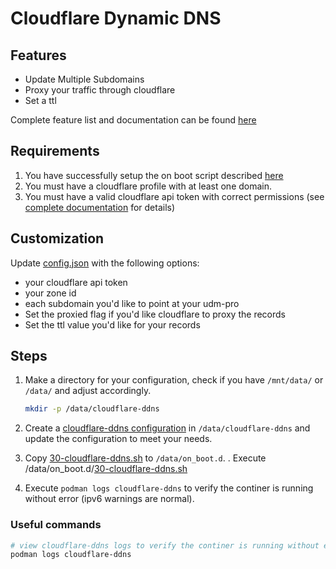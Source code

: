# Cloudflare Dynamic DNS

## Features

- Update Multiple Subdomains
- Proxy your traffic through cloudflare
- Set a ttl

Complete feature list and documentation can be found [here](https://github.com/timothymiller/cloudflare-ddns)

## Requirements

1. You have successfully setup the on boot script described [here](https://github.com/chalk-hwang/unifios-utilities/tree/main/on-boot-script)
2. You must have a cloudflare profile with at least one domain.
3. You must have a valid cloudflare api token with correct permissions (see [complete documentation](https://github.com/timothymiller/cloudflare-ddns) for details)

## Customization

Update [config.json](configs/config.json) with the following options:

- your cloudflare api token
- your zone id
- each subdomain you'd like to point at your udm-pro
- Set the proxied flag if you'd like cloudflare to proxy the records
- Set the ttl value you'd like for your records

## Steps

1. Make a directory for your configuration, check if you have `/mnt/data/` or `/data/` and adjust accordingly.

   ```sh
   mkdir -p /data/cloudflare-ddns
   ```

2. Create a [cloudflare-ddns configuration](configs/config.json) in `/data/cloudflare-ddns` and update the configuration to meet your needs.
3. Copy [30-cloudflare-ddns.sh](on_boot.d/30-cloudflare-ddns.sh) to `/data/on_boot.d`.
. Execute /data/on_boot.d/[30-cloudflare-ddns.sh](on_boot.d/30-cloudflare-ddns.sh)
5. Execute `podman logs cloudflare-ddns` to verify the continer is running without error (ipv6 warnings are normal).

### Useful commands

```sh
# view cloudflare-ddns logs to verify the continer is running without error (ipv6 warnings are normal).
podman logs cloudflare-ddns
```
